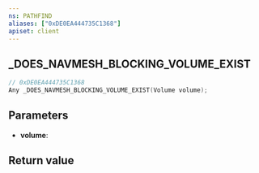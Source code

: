 ```yaml
---
ns: PATHFIND
aliases: ["0xDE0EA444735C1368"]
apiset: client
---
```

## _DOES_NAVMESH_BLOCKING_VOLUME_EXIST

```c
// 0xDE0EA444735C1368
Any _DOES_NAVMESH_BLOCKING_VOLUME_EXIST(Volume volume);
```


## Parameters
* **volume**:

## Return value

